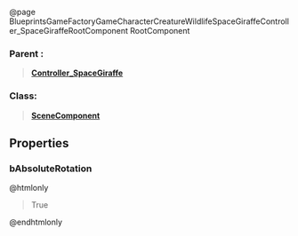 @page BlueprintsGameFactoryGameCharacterCreatureWildlifeSpaceGiraffeController_SpaceGiraffeRootComponent RootComponent
### Parent :
<b><a href="_blueprints_game_factory_game_character_creature_wildlife_space_giraffe_controller__space_giraffe.html"><blockquote>Controller_SpaceGiraffe</blockquote></a></b>
### Class:
<b><a href="_class_script_scene_component.html"><blockquote>SceneComponent</blockquote></a></b>
## Properties
### bAbsoluteRotation
@htmlonly
<blockquote>True</blockquote>
@endhtmlonly


